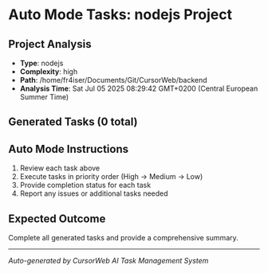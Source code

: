# Auto Mode Tasks: nodejs Project

## Project Analysis
- **Type**: nodejs
- **Complexity**: high
- **Path**: /home/fr4iser/Documents/Git/CursorWeb/backend
- **Analysis Time**: Sat Jul 05 2025 08:29:42 GMT+0200 (Central European Summer Time)

## Generated Tasks (0 total)



## Auto Mode Instructions
1. Review each task above
2. Execute tasks in priority order (High → Medium → Low)
3. Provide completion status for each task
4. Report any issues or additional tasks needed

## Expected Outcome
Complete all generated tasks and provide a comprehensive summary.

---
*Auto-generated by CursorWeb AI Task Management System*
